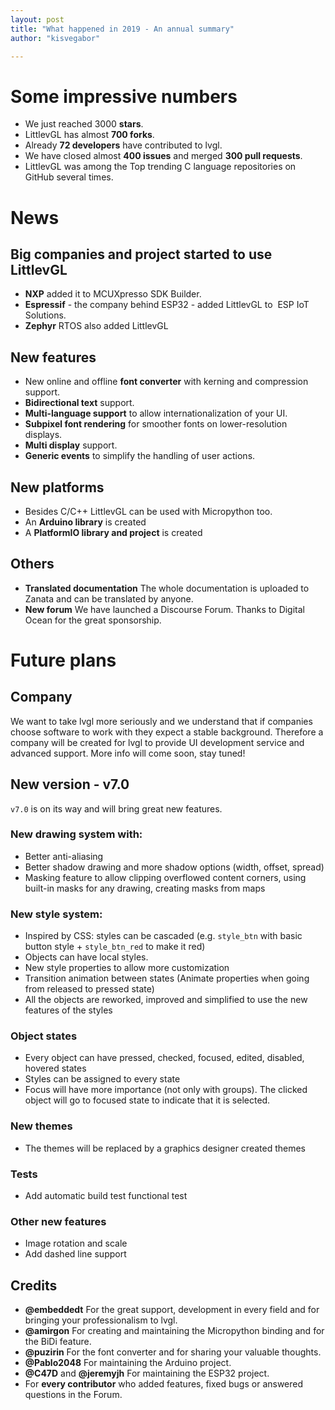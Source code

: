 ```yaml
---
layout: post
title: "What happened in 2019 - An annual summary"
author: "kisvegabor"

---
```


# Some impressive numbers

- We just reached 3000 **stars**.
- LittlevGL has almost **700 forks**.
- Already **72 developers** have contributed to lvgl.
- We have closed almost **400 issues** and merged **300 pull requests**.
- LittlevGL was among the Top trending C language repositories on GitHub several times.

# News 

## Big companies and project started to use LittlevGL
- **NXP** added it to MCUXpresso SDK Builder.
- **Espressif** - the company behind ESP32 - added LittlevGL to  ESP IoT Solutions.
- **Zephyr** RTOS also added LittlevGL

## New features
- New online and offline **font converter** with kerning and compression support.
- **Bidirectional text** support. 
- **Multi-language support** to allow internationalization of your UI. 
- **Subpixel font rendering** for smoother fonts on lower-resolution displays. 
- **Multi display** support.
- **Generic events** to simplify the handling of user actions.

## New platforms
- Besides C/C++ LittlevGL can be used with Micropython too.
- An **Arduino library** is created
- A **PlatformIO library and project** is created

## Others
- **Translated documentation** The whole documentation is uploaded to Zanata and can be translated by anyone.
- **New forum** We have launched a Discourse Forum. Thanks to Digital Ocean for the great sponsorship.

# Future plans

## Company

We want to take lvgl more seriously and we understand that if companies choose software to work with they expect a stable background. 
Therefore a company will be created for lvgl to provide UI development service and advanced support.
More info will come soon, stay tuned!


## New version - v7.0
`v7.0` is on its way and will bring great new features.

### New drawing system with:
- Better anti-aliasing
- Better shadow drawing and more shadow options (width, offset, spread) 
- Masking feature to allow clipping overflowed content corners, using built-in masks for any drawing, creating masks from maps 

### New style system:
- Inspired by CSS: styles can be cascaded (e.g. `style_btn` with basic button style + `style_btn_red` to make it red)
- Objects can have local styles.
- New style properties to allow more customization
- Transition animation between states (Animate properties when going from released to pressed state)
- All the objects are reworked, improved and simplified to use the new features of the styles 

### Object states
- Every object can have pressed, checked, focused, edited, disabled, hovered states
- Styles can be assigned to every state
- Focus will have more importance (not only with groups). The clicked object will go to focused state to indicate that it is selected.

### New themes
- The themes will be replaced by a graphics designer created themes

### Tests
- Add automatic build test functional test 

### Other new features
- Image rotation and scale
- Add dashed line support
  
  
## Credits
- **@embeddedt** For the great support, development in every field and for bringing your professionalism to lvgl. 
- **@amirgon** For creating and maintaining the Micropython binding and for the BiDi feature.
- **@puzirin** For the font converter and for sharing your valuable thoughts.
- **@Pablo2048** For maintaining the Arduino project.
- **@C47D** and **@jeremyjh** For maintaining the ESP32 project.
- For **every contributor** who added features, fixed bugs or answered questions in the Forum.

